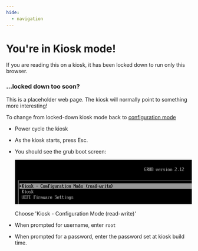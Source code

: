 ```yaml
---
hide:
  - navigation
---
```


# You're in Kiosk mode!

If you are reading this on a kiosk, it has been locked down to run only this browser.

### ...locked down too soon?

This is a placeholder web page. The kiosk will normally point to something more interesting!

To change from locked-down kiosk mode back to [configuration mode](config.md)

 - Power cycle the kiosk
 - As the kiosk starts, press Esc.
 - You should see the grub boot screen:

   ![](img/grub.png)
   
   Choose 'Kiosk - Configuration Mode (read-write)'

- When prompted for username, enter `root`
- When prompted for a password, enter the password set at kiosk build time.

